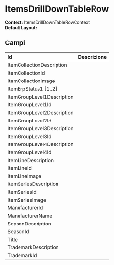# ItemsDrillDownTableRow

**Context:** ItemsDrillDownTableRowContext  
**Default Layout:** 

## Campi

| Id | Descrizione |
| :--- | :--- |
| ItemCollectionDescription |  |
| ItemCollectionId |  |
| ItemCollectionImage |  |
| ItemErpStatus1 \[1..2\] |  |
| ItemGroupLevel1Description |  |
| ItemGroupLevel1Id |  |
| ItemGroupLevel2Description |  |
| ItemGroupLevel2Id |  |
| ItemGroupLevel3Description |  |
| ItemGroupLevel3Id |  |
| ItemGroupLevel4Description |  |
| ItemGroupLevel4Id |  |
| ItemLineDescription |  |
| ItemLineId |  |
| ItemLineImage |  |
| ItemSeriesDescription |  |
| ItemSeriesId |  |
| ItemSeriesImage |  |
| ManufacturerId |  |
| ManufacturerName |  |
| SeasonDescription |  |
| SeasonId |  |
| Title |  |
| TrademarkDescription |  |
| TrademarkId |  |

